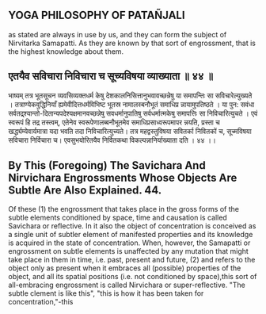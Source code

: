 ## YOGA PHILOSOPHY OF PATAÑJALI

as stated are always in use by us, and they can form the subject of Nirvitarka Samapatti. As they are known by that sort of engrossment, that is the highest knowledge about them.

## एतयैव सविचारा निविचारा च सूच्यविषया व्याख्याता ॥ ४४ ॥

भाष्यम् तत्र भूतसूचन व्यवसिव्यक्तधर्म केषु देशकालनिसित्तानुभवावच्छन्नेषु या समापन्तिः सा सविचारेल्युख्यते । तत्राण्येकवुद्धिनियाँ ह्यमेवीदित्तधर्मविभिष्ट भूतस्र नामालस्बनौभूतं समाधिप्र न्नायामुपतिष्ठते । या पुन: सवंधा सर्वतद्र्श्यान्तो-दितान्यपदेश्यक्षमानवच्छन्नेषु सवधर्मानुपातिषु सर्वधर्मात्मकेषु समापत्तिः सा निविचारित्युचते । एवं स्वरूपं हि तद्र तस्त्वम्, एतेनेव स्वरूपेणालब्बनौभूतमेव समाधिप्रसाध्वरूपमापर न्नयति, प्रस्ता च खर्द्ध्यम्येवार्यमात्रा यदा भवति तदा निविचारित्युच्यते। तत्र महद्वस्तुविषया सवितर्का निवितकों च, सूच्मविषया सविचारा निर्विचारा च। एवसुभयोरितयैव निर्वितकथा विकल्पन्नानिर्याख्याता दति । ४४ ।।

## By This (Foregoing) The Savichara And Nirvichara Engrossments Whose Objects Are Subtle Are Also Explained. 44.

Of these (1) the engrossment that takes place in the gross forms of the subtle elements conditioned by space, time and causation is called Savichara or reflective. In it also the object of concentration is conceived as a single unit of subtler element of manifested properties and its knowledge is acquired in the state of concentration. When, however, the Samapatti or engrossment on subtle elements is unaffected by any mutation that might take place in them in time, i.e. past, present and future, (2) and refers to the object only as present when it embraces all (possible) properties of the object, and all its spatial positions (i.e. not conditioned by space),this sort of all-embracing engrossment is called Nirvichara or super-reflective. "The subtle clement is like this", "this is how it has been taken for concentration,"-this